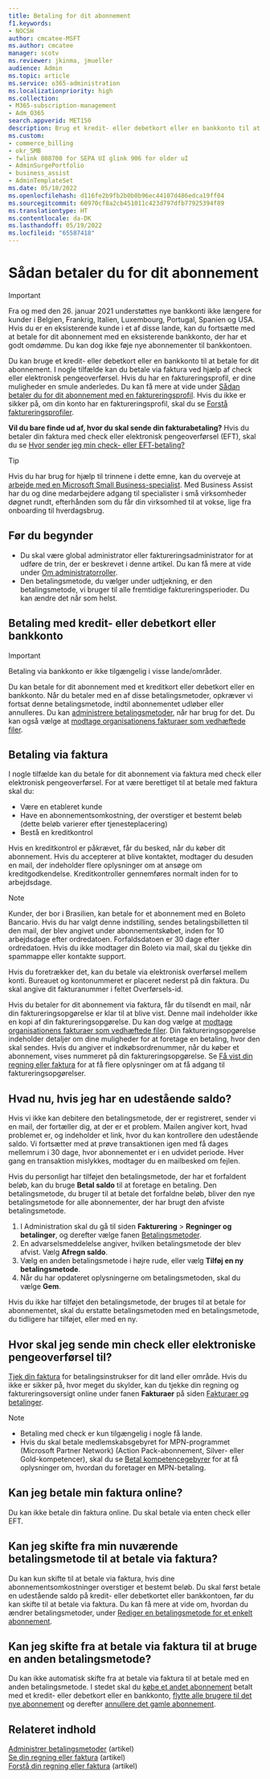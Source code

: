 ```yaml
---
title: Betaling for dit abonnement
f1.keywords:
- NOCSH
author: cmcatee-MSFT
ms.author: cmcatee
manager: scotv
ms.reviewer: jkinma, jmueller
audience: Admin
ms.topic: article
ms.service: o365-administration
ms.localizationpriority: high
ms.collection:
- M365-subscription-management
- Adm_O365
search.appverid: MET150
description: Brug et kredit- eller debetkort eller en bankkonto til at betale for dit abonnement på Microsoft 365 til virksomheder, eller i nogle tilfælde kan du betale via faktura.
ms.custom:
- commerce_billing
- okr_SMB
- fwlink 808700 for SEPA UI glink 906 for older uI
- AdminSurgePortfolio
- business_assist
- AdminTemplateSet
ms.date: 05/18/2022
ms.openlocfilehash: d116fe2b9fb2b0b0b96ec44107d486edca19ff04
ms.sourcegitcommit: 60970cf8a2cb451011c423d797dfb77925394f89
ms.translationtype: HT
ms.contentlocale: da-DK
ms.lasthandoff: 05/19/2022
ms.locfileid: "65587418"
---
```

# <a name="how-to-pay-for-your-subscription"></a>Sådan betaler du for dit abonnement

> [!IMPORTANT]
> Fra og med den 26. januar 2021 understøttes nye bankkonti ikke længere for kunder i Belgien, Frankrig, Italien, Luxembourg, Portugal, Spanien og USA. Hvis du er en eksisterende kunde i et af disse lande, kan du fortsætte med at betale for dit abonnement med en eksisterende bankkonto, der har et godt omdømme. Du kan dog ikke føje nye abonnementer til bankkontoen.

Du kan bruge et kredit- eller debetkort eller en bankkonto til at betale for dit abonnement. I nogle tilfælde kan du betale via faktura ved hjælp af check eller elektronisk pengeoverførsel. Hvis du har en faktureringsprofil, er dine muligheder en smule anderledes. Du kan få mere at vide under [Sådan betaler du for dit abonnement med en faktureringsprofil](pay-for-subscription-billing-profile.md). Hvis du ikke er sikker på, om din konto har en faktureringsprofil, skal du se [Forstå faktureringsprofiler](manage-billing-profiles.md).

**Vil du bare finde ud af, hvor du skal sende din fakturabetaling?** Hvis du betaler din faktura med check eller elektronisk pengeoverførsel (EFT), skal du se [Hvor sender jeg min check- eller EFT-betaling?](#where-do-i-send-my-check-or-eft-payment)

> [!TIP]
> Hvis du har brug for hjælp til trinnene i dette emne, kan du overveje at [arbejde med en Microsoft Small Business-specialist](https://go.microsoft.com/fwlink/?linkid=2186871). Med Business Assist har du og dine medarbejdere adgang til specialister i små virksomheder døgnet rundt, efterhånden som du får din virksomhed til at vokse, lige fra onboarding til hverdagsbrug.

## <a name="before-you-begin"></a>Før du begynder

- Du skal være global administrator eller faktureringsadministrator for at udføre de trin, der er beskrevet i denne artikel. Du kan få mere at vide under [Om administratorroller](../../admin/add-users/about-admin-roles.md).
- Den betalingsmetode, du vælger under udtjekning, er den betalingsmetode, vi bruger til alle fremtidige faktureringsperioder. Du kan ændre det når som helst.

## <a name="paying-by-credit-or-debit-card-or-bank-account"></a>Betaling med kredit- eller debetkort eller bankkonto

> [!IMPORTANT]
> Betaling via bankkonto er ikke tilgængelig i visse lande/områder.

Du kan betale for dit abonnement med et kreditkort eller debetkort eller en bankkonto. Når du betaler med en af disse betalingsmetoder, opkræver vi fortsat denne betalingsmetode, indtil abonnementet udløber eller annulleres. Du kan [administrere betalingsmetoder](manage-payment-methods.md), når har brug for det. Du kan også vælge at [modtage organisationens fakturaer som vedhæftede filer](manage-billing-notifications.md#receive-your-organizations-invoices-as-email-attachments).

## <a name="paying-by-invoice"></a>Betaling via faktura

I nogle tilfælde kan du betale for dit abonnement via faktura med check eller elektronisk pengeoverførsel. For at være berettiget til at betale med faktura skal du:

- Være en etableret kunde
- Have en abonnementsomkostning, der overstiger et bestemt beløb (dette beløb varierer efter tjenesteplacering)
- Bestå en kreditkontrol

Hvis en kreditkontrol er påkrævet, får du besked, når du køber dit abonnement. Hvis du accepterer at blive kontaktet, modtager du desuden en mail, der indeholder flere oplysninger om at ansøge om kreditgodkendelse. Kreditkontroller gennemføres normalt inden for to arbejdsdage.

> [!NOTE]
> Kunder, der bor i Brasilien, kan betale for et abonnement med en Boleto Bancario. Hvis du har valgt denne indstilling, sendes betalingsbilletten til den mail, der blev angivet under abonnementskøbet, inden for 10 arbejdsdage efter ordredatoen. Forfaldsdatoen er 30 dage efter ordredatoen. Hvis du ikke modtager din Boleto via mail, skal du tjekke din spammappe eller kontakte support.
>
> Hvis du foretrækker det, kan du betale via elektronisk overførsel mellem konti. Bureauet og kontonummeret er placeret nederst på din faktura. Du skal angive dit fakturanummer i feltet Overførsels-id.

Hvis du betaler for dit abonnement via faktura, får du tilsendt en mail, når din faktureringsopgørelse er klar til at blive vist. Denne mail indeholder ikke en kopi af din faktureringsopgørelse. Du kan dog vælge at [modtage organisationens fakturaer som vedhæftede filer](manage-billing-notifications.md#receive-your-organizations-invoices-as-email-attachments). Din faktureringsopgørelse indeholder detaljer om dine muligheder for at foretage en betaling, hvor den skal sendes. Hvis du angiver et indkøbsordrenummer, når du køber et abonnement, vises nummeret på din faktureringsopgørelse. Se [Få vist din regning eller faktura](view-your-bill-or-invoice.md) for at få flere oplysninger om at få adgang til faktureringsopgørelser.

## <a name="what-if-i-have-an-outstanding-balance"></a>Hvad nu, hvis jeg har en udestående saldo?

Hvis vi ikke kan debitere den betalingsmetode, der er registreret, sender vi en mail, der fortæller dig, at der er et problem. Mailen angiver kort, hvad problemet er, og indeholder et link, hvor du kan kontrollere den udestående saldo. Vi fortsætter med at prøve transaktionen igen med få dages mellemrum i 30 dage, hvor abonnementet er i en udvidet periode. Hver gang en transaktion mislykkes, modtager du en mailbesked om fejlen.

Hvis du personligt har tilføjet den betalingsmetode, der har et forfaldent beløb, kan du bruge **Betal saldo** til at foretage en betaling. Den betalingsmetode, du bruger til at betale det forfaldne beløb, bliver den nye betalingsmetode for alle abonnementer, der har brugt den afviste betalingsmetode.

1. I Administration skal du gå til siden **Fakturering** > **Regninger og betalinger**, og derefter vælge fanen <a href="https://go.microsoft.com/fwlink/p/?linkid=2018806" target="_blank">Betalingsmetoder</a>.
1. En advarselsmeddelelse angiver, hvilken betalingsmetode der blev afvist. Vælg **Afregn saldo**.
1. Vælg en anden betalingsmetode i højre rude, eller vælg **Tilføj en ny betalingsmetode**.
1. Når du har opdateret oplysningerne om betalingsmetoden, skal du vælge **Gem**.

Hvis du ikke har tilføjet den betalingsmetode, der bruges til at betale for abonnementet, skal du erstatte betalingsmetoden med en betalingsmetode, du tidligere har tilføjet, eller med en ny.

## <a name="where-do-i-send-my-check-or-eft-payment"></a>Hvor skal jeg sende min check eller elektroniske pengeoverførsel til?

[Tjek din faktura](view-your-bill-or-invoice.md) for betalingsinstrukser for dit land eller område. Hvis du ikke er sikker på, hvor meget du skylder, kan du tjekke din regning og faktureringsoversigt online under fanen **Fakturaer** på siden <a href="https://go.microsoft.com/fwlink/p/?linkid=2102895" target="_blank">Fakturaer og betalinger</a>.

> [!NOTE]
> - Betaling med check er kun tilgængelig i nogle få lande.
> - Hvis du skal betale medlemskabsgebyret for MPN-programmet (Microsoft Partner Network) (Action Pack-abonnement, Silver- eller Gold-kompetencer), skal du se [Betal kompetencegebyrer](/partner-center/mpn-pay-fee-silver-gold-competency?tabs=workspaces-view) for at få oplysninger om, hvordan du foretager en MPN-betaling.

## <a name="can-i-pay-my-invoice-online"></a>Kan jeg betale min faktura online?

Du kan ikke betale din faktura online. Du skal betale via enten check eller EFT.

## <a name="can-i-change-from-my-current-payment-method-to-paying-by-invoice"></a>Kan jeg skifte fra min nuværende betalingsmetode til at betale via faktura?

Du kan kun skifte til at betale via faktura, hvis dine abonnementsomkostninger overstiger et bestemt beløb. Du skal først betale en udestående saldo på kredit- eller debetkortet eller bankkontoen, før du kan skifte til at betale via faktura. Du kan få mere at vide om, hvordan du ændrer betalingsmetoder, under [Rediger en betalingsmetode for et enkelt abonnement](manage-payment-methods.md#change-a-payment-method-for-a-single-subscription).

## <a name="can-i-change-from-paying-by-invoice-to-using-a-different-payment-method"></a>Kan jeg skifte fra at betale via faktura til at bruge en anden betalingsmetode?

Du kan ikke automatisk skifte fra at betale via faktura til at betale med en anden betalingsmetode. I stedet skal du [købe et andet abonnement](../try-or-buy-microsoft-365.md#buy-a-different-subscription) betalt med et kredit- eller debetkort eller en bankkonto, [flytte alle brugere til det nye abonnement](../subscriptions/move-users-different-subscription.md) og derefter [annullere det gamle abonnement](../subscriptions/cancel-your-subscription.md).

## <a name="related-content"></a>Relateret indhold

[Administrer betalingsmetoder](manage-payment-methods.md) (artikel)\
[Se din regning eller faktura](view-your-bill-or-invoice.md) (artikel)\
[Forstå din regning eller faktura](understand-your-invoice2.md) (artikel)
